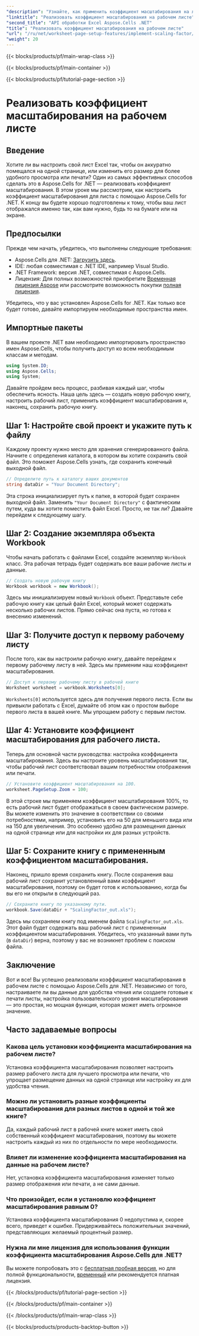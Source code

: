 ```yaml
---
"description": "Узнайте, как применить коэффициент масштабирования на листе с помощью Aspose.Cells для .NET с пошаговым руководством, примерами и часто задаваемыми вопросами. Идеально подходит для плавного масштабирования."
"linktitle": "Реализовать коэффициент масштабирования на рабочем листе"
"second_title": "API обработки Excel Aspose.Cells .NET"
"title": "Реализовать коэффициент масштабирования на рабочем листе"
"url": "/ru/net/worksheet-page-setup-features/implement-scaling-factor/"
"weight": 20
---
```


{{< blocks/products/pf/main-wrap-class >}}

{{< blocks/products/pf/main-container >}}

{{< blocks/products/pf/tutorial-page-section >}}

# Реализовать коэффициент масштабирования на рабочем листе

## Введение

Хотите ли вы настроить свой лист Excel так, чтобы он аккуратно помещался на одной странице, или изменить его размер для более удобного просмотра или печати? Один из самых эффективных способов сделать это в Aspose.Cells for .NET — реализовать коэффициент масштабирования. В этом уроке мы рассмотрим, как настроить коэффициент масштабирования для листа с помощью Aspose.Cells for .NET. К концу вы будете хорошо подготовлены к тому, чтобы ваш лист отображался именно так, как вам нужно, будь то на бумаге или на экране.

## Предпосылки

Прежде чем начать, убедитесь, что выполнены следующие требования:

- Aspose.Cells для .NET: [Загрузить здесь](https://releases.aspose.com/cells/net/).
- IDE: любая совместимая с .NET IDE, например Visual Studio.
- .NET Framework: версия .NET, совместимая с Aspose.Cells.
- Лицензия: Для полных возможностей приобретите [Временная лицензия Aspose](https://purchase.aspose.com/temporary-license/) или рассмотрите возможность покупки [полная лицензия](https://purchase.aspose.com/buy).

Убедитесь, что у вас установлен Aspose.Cells for .NET. Как только все будет готово, давайте импортируем необходимые пространства имен.


## Импортные пакеты

В вашем проекте .NET вам необходимо импортировать пространство имен Aspose.Cells, чтобы получить доступ ко всем необходимым классам и методам.

```csharp
using System.IO;
using Aspose.Cells;
using System;
```

Давайте пройдем весь процесс, разбивая каждый шаг, чтобы обеспечить ясность. Наша цель здесь — создать новую рабочую книгу, настроить рабочий лист, применить коэффициент масштабирования и, наконец, сохранить рабочую книгу. 

## Шаг 1: Настройте свой проект и укажите путь к файлу

Каждому проекту нужно место для хранения сгенерированного файла. Начните с определения каталога, в котором вы хотите сохранить свой файл. Это поможет Aspose.Cells узнать, где сохранить конечный выходной файл.

```csharp
// Определите путь к каталогу ваших документов
string dataDir = "Your Document Directory";
```


Эта строка инициализирует путь к папке, в которой будет сохранен выходной файл. Заменить `"Your Document Directory"` с фактическим путем, куда вы хотите поместить файл Excel. Просто, не так ли? Давайте перейдем к следующему шагу.


## Шаг 2: Создание экземпляра объекта Workbook

Чтобы начать работать с файлами Excel, создайте экземпляр `Workbook` класс. Эта рабочая тетрадь будет содержать все ваши рабочие листы и данные.

```csharp
// Создать новую рабочую книгу
Workbook workbook = new Workbook();
```


Здесь мы инициализируем новый `Workbook` объект. Представьте себе рабочую книгу как целый файл Excel, который может содержать несколько рабочих листов. Прямо сейчас она пуста, но готова к внесению изменений.


## Шаг 3: Получите доступ к первому рабочему листу

После того, как вы настроили рабочую книгу, давайте перейдем к первому рабочему листу в ней. Здесь мы применим наш коэффициент масштабирования.

```csharp
// Доступ к первому рабочему листу в рабочей книге
Worksheet worksheet = workbook.Worksheets[0];
```


`Worksheets[0]` используется здесь для получения первого листа. Если вы привыкли работать с Excel, думайте об этом как о простом выборе первого листа в вашей книге. Мы упрощаем работу с первым листом.


## Шаг 4: Установите коэффициент масштабирования для рабочего листа.

Теперь для основной части руководства: настройка коэффициента масштабирования. Здесь вы настроите уровень масштабирования так, чтобы рабочий лист соответствовал вашим потребностям отображения или печати.

```csharp
// Установите коэффициент масштабирования на 100.
worksheet.PageSetup.Zoom = 100;
```


В этой строке мы применяем коэффициент масштабирования 100%, то есть рабочий лист будет отображаться в своем фактическом размере. Вы можете изменить это значение в соответствии со своими потребностями, например, установить его на 50 для меньшего вида или на 150 для увеличения. Это особенно удобно для размещения данных на одной странице или для настройки их для разных устройств.


## Шаг 5: Сохраните книгу с примененным коэффициентом масштабирования.

Наконец, пришло время сохранить книгу. После сохранения ваш рабочий лист сохранит установленный вами коэффициент масштабирования, поэтому он будет готов к использованию, когда бы вы его ни открыли в следующий раз.

```csharp
// Сохраните книгу по указанному пути.
workbook.Save(dataDir + "ScalingFactor_out.xls");
```


Здесь мы сохраняем книгу под именем файла `ScalingFactor_out.xls`. Этот файл будет содержать ваш рабочий лист с примененным коэффициентом масштабирования. Убедитесь, что указанный вами путь (в `dataDir`) верна, поэтому у вас не возникнет проблем с поиском файла.


## Заключение

Вот и все! Вы успешно реализовали коэффициент масштабирования в рабочем листе с помощью Aspose.Cells для .NET. Независимо от того, настраиваете ли вы данные для удобства чтения или создаете готовые к печати листы, настройка пользовательского уровня масштабирования — это простая, но мощная функция, которая может иметь огромное значение.

## Часто задаваемые вопросы

### Какова цель установки коэффициента масштабирования на рабочем листе?  
Установка коэффициента масштабирования позволяет настроить размер рабочего листа для лучшего просмотра или печати, что упрощает размещение данных на одной странице или настройку их для удобства чтения.

### Можно ли установить разные коэффициенты масштабирования для разных листов в одной и той же книге?  
Да, каждый рабочий лист в рабочей книге может иметь свой собственный коэффициент масштабирования, поэтому вы можете настроить каждый из них по отдельности по мере необходимости.

### Влияет ли изменение коэффициента масштабирования на данные на рабочем листе?  
Нет, установка коэффициента масштабирования изменяет только размер отображения или печати, а не сами данные.

### Что произойдет, если я установлю коэффициент масштабирования равным 0?  
Установка коэффициента масштабирования 0 недопустима и, скорее всего, приведет к ошибке. Придерживайтесь положительных значений, представляющих желаемый процентный размер.

### Нужна ли мне лицензия для использования функции коэффициента масштабирования Aspose.Cells для .NET?  
Вы можете попробовать это с [бесплатная пробная версия](https://releases.aspose.com/), но для полной функциональности, [временный](https://purchase.aspose.com/temporary-license/) или рекомендуется платная лицензия.

{{< /blocks/products/pf/tutorial-page-section >}}

{{< /blocks/products/pf/main-container >}}

{{< /blocks/products/pf/main-wrap-class >}}

{{< blocks/products/products-backtop-button >}}